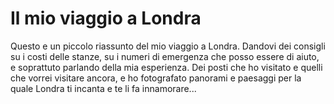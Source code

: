 # Il mio viaggio a Londra

Questo e un piccolo riassunto del mio viaggio a Londra. Dandovi dei consigli su i costi delle stanze, su i numeri di emergenza che posso essere di aiuto, e soprattuto parlando della mia esperienza. Dei posti che ho visitato e quelli che vorrei visitare ancora, e ho fotografato panorami e paesaggi per la quale Londra ti incanta e te li fa innamorare...
